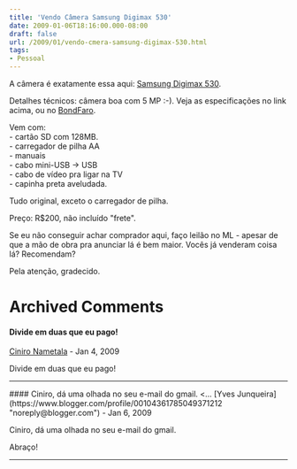 ```yaml
---
title: 'Vendo Câmera Samsung Digimax 530'
date: 2009-01-06T18:16:00.000-08:00
draft: false
url: /2009/01/vendo-cmera-samsung-digimax-530.html
tags: 
- Pessoal
---
```


A câmera é exatamente essa aqui: [Samsung Digimax 530](http://www.amazon.com/Samsung-Digimax-530-Optical-Digital/dp/B0001G6UFW).  
  
Detalhes técnicos: câmera boa com 5 MP :-). Veja as especificações no link acima, ou no [BondFaro](http://www.bondfaro.com.br/preco--camera-digital--samsung-digimax-530-5-0-megapixels--preco.html).  
  
Vem com:  
\- cartão SD com 128MB.  
\- carregador de pilha AA  
\- manuais  
\- cabo mini-USB -> USB  
\- cabo de vídeo pra ligar na TV  
\- capinha preta aveludada.  
  
Tudo original, exceto o carregador de pilha.  
  
Preço: R$200, não incluído "frete".  
  
Se eu não conseguir achar comprador aqui, faço leilão no ML - apesar de que a mão de obra pra anunciar lá é bem maior. Vocês já venderam coisa lá? Recomendam?  
  
Pela atenção, gradecido.
# Archived Comments

#### Divide em duas que eu pago!
[Ciniro Nametala](https://www.blogger.com/profile/09739850884911407665 "noreply@blogger.com") - <time datetime="2009-01-08T10:24:00.000-08:00">Jan 4, 2009</time>

Divide em duas que eu pago!
<hr />
#### Ciniro, dá uma olhada no seu e-mail do gmail.  
<...
[Yves Junqueira](https://www.blogger.com/profile/00104361785049371212 "noreply@blogger.com") - <time datetime="2009-01-09T17:11:00.000-08:00">Jan 6, 2009</time>

Ciniro, dá uma olhada no seu e-mail do gmail.  
  
Abraço!
<hr />
